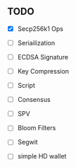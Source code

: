 ## TODO

- [x] Secp256k1 Ops
- [ ] Seriailization
- [ ] ECDSA Signature
- [ ] Key Compression
- [ ] Script
- [ ] Consensus
- [ ] SPV 
- [ ] Bloom Filters
- [ ] Segwit
- [ ] simple HD wallet 


